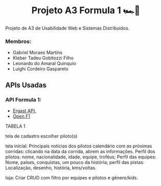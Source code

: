<h1 align="center">Projeto A3 Formula 1 🏎️🏁</h1>  

Projeto de A3 de Usabilidade Web e Sistemas Distribuídos.
<h3>Membros:</h3>
<ul>
  <li>
    Gabriel Moraes Martins 
  </li>
  <li>
    Kleber Tadeu Gobitozzi Filho
  </li>
  <li>
    Leonardo do Amaral Quinquio 
  </li>
  <li>
    Luighi Cordeiro Gaspareto 
  </li>
</ul>
<h2>APIs Usadas</h2>
<h3>API Formula 1:</h3>
<ul>
  <li>
    <a href="https://documenter.getpostman.com/view/11586746/SztEa7bL"> Ergast API.</a>
  </li>
  <li>
    <a href="https://openf1.org/?javascript#api-endpoints"> Open F1</a>
  </li>
</ul>


TABELA 1

tela de cadastro
escolher piloto(s)

tela inicial: Principais noticias dos pilotos
calendário com as próximas corridas: clicando na data da corrida, abrem as informações.
Perfil dos pilotos: nome, nacionalidade, idade, equipe, troféus;
Perfil das equipes: Nome, países, conquistas, um pouco da história;
perfil das pistas: Localização, desenho, história, kms/voltas.

loja: Criar CRUD com filtro por equipes e pilotos e gênero/kids.
